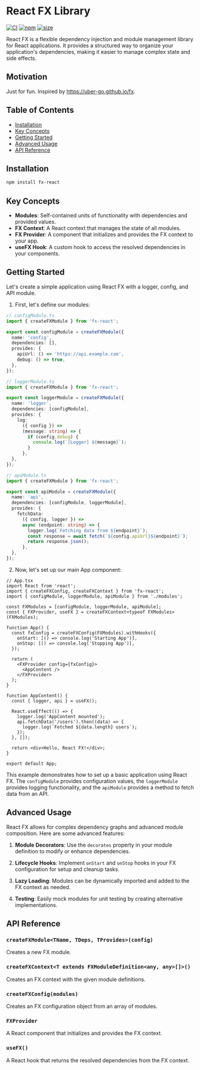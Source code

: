 # React FX Library

[![CI](https://img.shields.io/github/actions/workflow/status/igorsheg/fx-react/ci.yml?branch=master)](https://github.com/igorsheg/fx-react/actions?query=workflow%3ACI)
[![npm](https://img.shields.io/npm/v/fx-react)](https://www.npmjs.com/package/fx-react)
[![size](https://img.shields.io/bundlephobia/minzip/fx-react)](https://bundlephobia.com/result?p=fx-react)

React FX is a flexible dependency injection and module management library for React applications. It provides a structured way to organize your application's dependencies, making it easier to manage complex state and side effects.

## Motivation

Just for fun.
Inspired by https://uber-go.github.io/fx.


## Table of Contents

- [Installation](#installation)
- [Key Concepts](#key-concepts)
- [Getting Started](#getting-started)
- [Advanced Usage](#advanced-usage)
- [API Reference](#api-reference)

## Installation

```bash
npm install fx-react
```

## Key Concepts

- **Modules**: Self-contained units of functionality with dependencies and provided values.
- **FX Context**: A React context that manages the state of all modules.
- **FX Provider**: A component that initializes and provides the FX context to your app.
- **useFX Hook**: A custom hook to access the resolved dependencies in your components.

## Getting Started

Let's create a simple application using React FX with a logger, config, and API module.

1. First, let's define our modules:

```typescript
// configModule.ts
import { createFXModule } from 'fx-react';

export const configModule = createFXModule({
  name: 'config',
  dependencies: [],
  provides: {
    apiUrl: () => 'https://api.example.com',
    debug: () => true,
  },
});

// loggerModule.ts
import { createFXModule } from 'fx-react';

export const loggerModule = createFXModule({
  name: 'logger',
  dependencies: [configModule],
  provides: {
    log:
      ({ config }) =>
      (message: string) => {
        if (config.debug) {
          console.log(`[Logger] ${message}`);
        }
      },
  },
});

// apiModule.ts
import { createFXModule } from 'fx-react';

export const apiModule = createFXModule({
  name: 'api',
  dependencies: [configModule, loggerModule],
  provides: {
    fetchData:
      ({ config, logger }) =>
      async (endpoint: string) => {
        logger.log(`Fetching data from ${endpoint}`);
        const response = await fetch(`${config.apiUrl}${endpoint}`);
        return response.json();
      },
  },
});
```

2. Now, let's set up our main App component:

```tsx
// App.tsx
import React from 'react';
import { createFXConfig, createFXContext } from 'fx-react';
import { configModule, loggerModule, apiModule } from './modules';

const FXModules = [configModule, loggerModule, apiModule];
const { FXProvider, useFX } = createFXContext<typeof FXModules>(FXModules);

function App() {
  const fxConfig = createFXConfig(FXModules).withHooks({
    onStart: [() => console.log('Starting App')],
    onStop: [() => console.log('Stopping App')],
  });

  return (
    <FXProvider config={fxConfig}>
      <AppContent />
    </FXProvider>
  );
}

function AppContent() {
  const { logger, api } = useFX();

  React.useEffect(() => {
    logger.log('AppContent mounted');
    api.fetchData('/users').then((data) => {
      logger.log(`Fetched ${data.length} users`);
    });
  }, []);

  return <div>Hello, React FX!</div>;
}

export default App;
```

This example demonstrates how to set up a basic application using React FX. The `configModule` provides configuration values, the `loggerModule` provides logging functionality, and the `apiModule` provides a method to fetch data from an API.

## Advanced Usage

React FX allows for complex dependency graphs and advanced module composition. Here are some advanced features:

1. **Module Decorators**: Use the `decorates` property in your module definition to modify or enhance dependencies.

2. **Lifecycle Hooks**: Implement `onStart` and `onStop` hooks in your FX configuration for setup and cleanup tasks.

3. **Lazy Loading**: Modules can be dynamically imported and added to the FX context as needed.

4. **Testing**: Easily mock modules for unit testing by creating alternative implementations.

## API Reference

### `createFXModule<TName, TDeps, TProvides>(config)`

Creates a new FX module.

### `createFXContext<T extends FXModuleDefinition<any, any>[]>()`

Creates an FX context with the given module definitions.

### `createFXConfig(modules)`

Creates an FX configuration object from an array of modules.

### `FXProvider`

A React component that initializes and provides the FX context.

### `useFX()`

A React hook that returns the resolved dependencies from the FX context.
